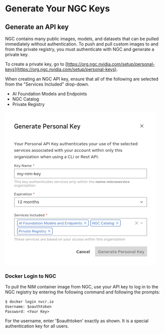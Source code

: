 # Generate Your NGC Keys

## Generate an API key

NGC contains many public images, models, and datasets that can be pulled immediately without authentication.
To push and pull custom images to and from the private registry, you must authenticate with NGC and generate a private key.

To create a private key, go to [https://org.ngc.nvidia.com/setup/personal-keys](https://org.ngc.nvidia.com/setup/personal-keys).

When creating an NGC API key, ensure that all of the following are selected from the "Services Included" drop-down.
- AI Foundation Models and Endpoints
- NGC Catalog
- Private Registry

![Generate Personal Key](images/generate_personal_key.png)

### Docker Login to NGC

To pull the NIM container image from NGC, use your API key to log in to the NGC registry by entering the following command and following the prompts:
```shell
$ docker login nvcr.io
Username: $oauthtoken
Password: <Your Key>
```
For the username, enter '$oauthtoken' exactly as shown. It is a special authentication key for all users.
